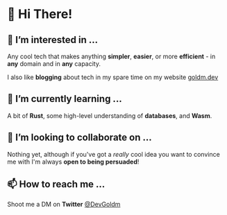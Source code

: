 # 👋 Hi There!

## 👀 I’m interested in ...
Any cool tech that makes anything **simpler**, **easier**, or more **efficient**  - in **any** domain and in **any** capacity.

I also like **blogging** about tech in my spare time on my website [goldm.dev](https://goldm.dev/blog) 

## 🌱 I’m currently learning ...
A bit of **Rust**, some high-level understanding of **databases**, and **Wasm**.

## 💞️ I’m looking to collaborate on ...
Nothing yet, although if you've got a _really_ cool idea you want to convince me with I'm always **open to being persuaded**!

## 📫 How to reach me ...
Shoot me a DM on **Twitter** [@DevGoldm](https://twitter.com/DevGoldm)
